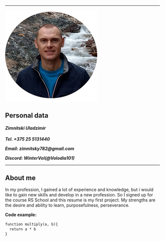 ***
![](assets\img\foto.jpg "foto autor")

## Personal data
#### _Zimnitski Uladzimir_
___Tel. +375 25 5131440___

___Email: zimnitsky782@gmail.com___

___Discord: WinterVol(@Volodia101)___

***
## About me
In my profession, I gained a lot of experience and knowledge, but i would like to gain new skills and develop in a new profession. So I signed up for the course RS School and this resume is my first project.
My strengths are the desire and ability to learn, purposefulness, perseverance.


**Code example:**
```
function multiply(a, b){
  return a * b
}
```